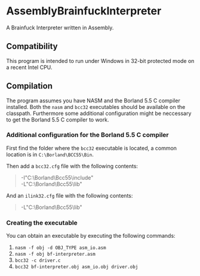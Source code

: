 # AssemblyBrainfuckInterpreter
A Brainfuck Interpreter written in Assembly.

## Compatibility

This program is intended to run under Windows in 32-bit protected mode on a recent Intel CPU.

## Compilation

The program assumes you have NASM and the Borland 5.5 C compiler installed. Both the `nasm` and `bcc32` executables should be available on the classpath. Furthermore some additional configuration might be neccessary to get the Borland 5.5 C compiler to work.

### Additional configuration for the Borland 5.5 C compiler

First find the folder where the `bcc32` executable is located, a common location is in `C:\Borland\BCC55\Bin`.

Then add a `bcc32.cfg` file with the following contents:

> -I"C:\Borland\Bcc55\include"  
> -L"C:\Borland\Bcc55\lib"

And an `ilink32.cfg` file with the following contents:

> -L"C:\Borland\Bcc55\lib"

### Creating the executable

You can obtain an executable by executing the following commands:

1. `nasm -f obj -d OBJ_TYPE asm_io.asm`
2. `nasm -f obj bf-interpreter.asm`
3. `bcc32 -c driver.c`
4. `bcc32 bf-interpreter.obj asm_io.obj driver.obj`
